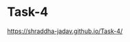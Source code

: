 # Task-4

<a href="https://shraddha-jadav.github.io/Task-4/">https://shraddha-jadav.github.io/Task-4/</a>
